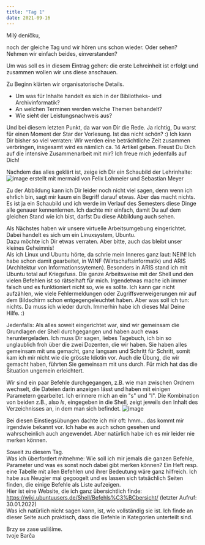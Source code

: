 ```yaml
---
title: "Tag 1"
date: 2021-09-16
---
```


Milý deníčku,

noch der gleiche Tag und wir hören uns schon wieder. Oder sehen? Nehmen wir einfach beides, einverstanden?

Um was soll es in diesem Eintrag gehen: die erste Lehreinheit ist erfolgt und zusammen wollen wir uns diese anschauen.

Zu Beginn klärten wir organisatorische Details. <br> 
- Um was für Inhalte handelt es sich in der Bibliotheks- und Archivinformatik?
- An welchen Terminen werden welche Themen behandelt?
- Wie sieht der Leistungsnachweis aus?

Und bei diesem letzten Punkt, da war von Dir die Rede. Ja richtig, Du warst für einen Moment der Star der Vorlesung. Ist das nicht schön? :)
Ich kann Dir bisher so viel verraten: Wir werden eine beträchtliche Zeit zusammen verbringen, insgesamt wird es nämlich ca. 14 Artikel geben. Freust Du Dich auf die intensive Zusammenarbeit mit mir? Ich freue mich jedenfalls auf Dich!

Nachdem das alles geklärt ist, zeige ich Dir ein Schaubild der Lehrinhalte:
![image](https://user-images.githubusercontent.com/90834630/135833876-dd249a80-1592-486d-8d32-54543771736b.png)
erstellt mit mermaid von Felix Lohmeier und Sebastian Meyer

Zu der Abbildung kann ich Dir leider noch nicht viel sagen, denn wenn ich ehrlich bin, sagt mir kaum ein Begriff darauf etwas. Aber das macht nichts. Es ist ja ein Schaubild und ich werde im Verlauf des Semesters diese Dinge alle genauer kennenlernen. Ich dachte mir einfach, damit Du auf dem gleichen Stand wie ich bist, darfst Du diese Abbildung auch sehen.

Als Nächstes haben wir unsere virtuelle Arbeitsumgebung eingerichtet. Dabei handelt es sich um ein Linuxsystem, Ubuntu. <br>
Dazu möchte ich Dir etwas verraten. Aber bitte, auch das bleibt unser kleines Geheimnis! <br>
Als ich Linux und Ubuntu hörte, da schrie mein Inneres ganz laut: NEIN! Ich habe schon damit gearbeitet, in WINF (Wirtschaftsinformatik) und ARIS (Architektur von Informationssytemen). Besonders in ARIS stand ich mit Ubuntu total auf Kriegsfuss. Die ganze Arbeitsweise mit der Shell und den vielen Befehlen ist so rätselhaft für mich. Irgendetwas mache ich immer falsch und es funktioniert nicht so, wie es sollte. Ich kann gar nicht aufzählen, wie viele Fehlermeldungen oder Zugriffsverweigerungen mir auf dem Bildschirm schon entgegengeleuchtet haben. Aber was soll ich tun: nichts. Da muss ich wieder durch. Immerhin habe ich dieses Mal Deine Hilfe. :)

Jedenfalls: Als alles soweit eingerichtet war, sind wir gemeinsam die Grundlagen der Shell durchgegangen und haben auch ewas heruntergeladen.
Ich muss Dir sagen, liebes Tagebuch, ich bin so unglaublich froh über die zwei Dozenten, die wir haben. Sie haben alles gemeinsam mit uns gemacht, ganz langsam und Schritt für Schritt, somit kam ich mir nicht wie die grösste Idiotin vor. Auch die Übung, die wir gemacht haben, führten Sie gemeinsam mit uns durch. Für mich hat das die Situation ungemein erleichtert. 

Wir sind ein paar Befehle durchgegangen, z.B. wie man zwischen Ordnern wechselt, die Dateien darin anzeigen lässt und haben mit einigen Parametern gearbeitet. Ich erinnere mich an ein "s" und "l". Die Kombination von beiden z.B., also *ls*, eingegeben in die Shell, zeigt jeweils den Inhalt des Verzeichnisses an, in dem man sich befindet.
![image](https://user-images.githubusercontent.com/90834630/151697282-53ac952e-c7a5-453a-b105-b0eaa46e20b8.png)

Bei diesen Einstiegsübungen dachte ich mir oft: hmm... das kommt mir irgendwie bekannt vor. Ich habe es auch schon gesehen und wahrscheinlich auch angewendet. Aber natürlich habe ich es mir leider nie merken können.

Soweit zu diesem Tag. <br>
Was ich überfordert mitnehme:
Wie soll ich mir jemals die ganzen Befehle, Parameter und was es sonst noch dabei gibt merken können? Ein Heft resp. eine Tabelle mit allen Befehlen und ihrer Bedeutung wäre ganz hilfreich. Ich habe aus Neugier mal gegoogelt und es lassen sich tatsächlich Seiten finden, die einige Befehle als Liste aufzeigen. <br>
Hier ist eine Website, die ich ganz übersichtlich finde: https://wiki.ubuntuusers.de/Shell/Befehls%C3%BCbersicht/ (letzter Aufruf: 30.01.2022) <br>
Was ich natürlich nicht sagen kann, ist, wie vollständig sie ist. Ich finde an dieser Seite auch praktisch, dass die Befehle in Kategorien unterteilt sind.

Brzy se zase uslišíme. <br>
tvoje Barča
